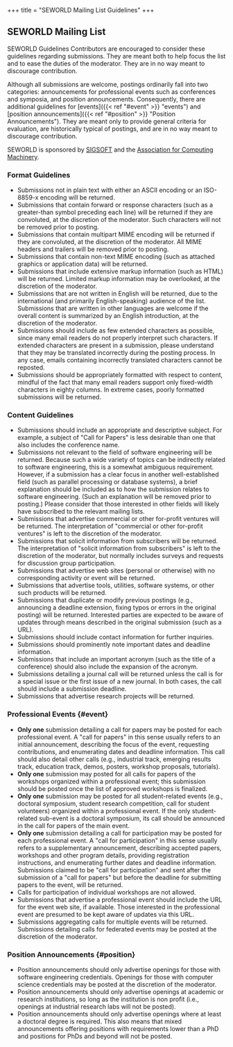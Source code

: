 +++
title = "SEWORLD Mailing List Guidelines"
+++

## SEWORLD Mailing List

SEWORLD Guidelines
Contributors are encouraged to consider these guidelines regarding submissions. 
They are meant both to help focus the list and to ease the duties of the moderator. 
They are in no way meant to discourage contribution.

Although all submissions are welcome, postings ordinarily fall into two categories: 
announcements for professional events such as conferences and symposia, and position announcements. 
Consequently, there are additional guidelines for [events]({{< ref "#event" >}} "events") and [position announcements]({{< ref "#position" >}} "Position Announcements"). 
They are meant only to provide general criteria for evaluation, are historically typical of postings, and are in no way meant to discourage contribution.

SEWORLD is sponsored by [SIGSOFT](http://www2.sigsoft.org/) and the [Association for Computing Machinery](http://www.acm.org/).

### Format Guidelines
- Submissions not in plain text with either an ASCII encoding or an ISO-8859-x encoding will be returned.
- Submissions that contain forward or response characters (such as a greater-than symbol preceding each line) will be returned if they are convoluted, at the discretion of the moderator. Such characters will not be removed prior to posting.
- Submissions that contain multipart MIME encoding will be returned if they are convoluted, at the discretion of the moderator. All MIME headers and trailers will be removed prior to posting.
- Submissions that contain non-text MIME encoding (such as attached graphics or application data) will be returned.
- Submissions that include extensive markup information (such as HTML) will be returned. Limited markup information may be overlooked, at the discretion of the moderator.
- Submissions that are not written in English will be returned, due to the international (and primarily English-speaking) audience of the list. Submissions that are written in other languages are welcome if the overall content is summarized by an English introduction, at the discretion of the moderator.
- Submissions should include as few extended characters as possible, since many email readers do not properly interpret such characters. If extended characters are present in a submission, please understand that they may be translated incorrectly during the posting process. In any case, emails containing incorrectly translated characters cannot be reposted.
- Submissions should be appropriately formatted with respect to content, mindful of the fact that many email readers support only fixed-width characters in eighty columns. In extreme cases, poorly formatted submissions will be returned.

### Content Guidelines
- Submissions should include an appropriate and descriptive subject. For example, a subject of "Call for Papers" is less desirable than one that also includes the conference name.
- Submissions not relevant to the field of software engineering will be returned. Because such a wide variety of topics can be indirectly related to software engineering, this is a somewhat ambiguous requirement. However, if a submission has a clear focus in another well-established field (such as parallel processing or database systems), a brief explanation should be included as to how the submission relates to software engineering. (Such an explanation will be removed prior to posting.) Please consider that those interested in other fields will likely have subscribed to the relevant mailing lists.
- Submissions that advertise commercial or other for-profit ventures will be returned. The interpretation of "commercial or other for-profit ventures" is left to the discretion of the moderator.
- Submissions that solicit information from subscribers will be returned. The interpretation of "solicit information from subscribers" is left to the discretion of the moderator, but normally includes surveys and requests for discussion group participation.
- Submissions that advertise web sites (personal or otherwise) with no corresponding activity or event will be returned.
- Submissions that advertise tools, utilities, software systems, or other such products will be returned.
- Submissions that duplicate or modify previous postings (e.g., announcing a deadline extension, fixing typos or errors in the original posting) will be returned. Interested parties are expected to be aware of updates through means described in the original submission (such as a URL).
- Submissions should include contact information for further inquiries.
- Submissions should prominently note important dates and deadline information.
- Submissions that include an important acronym (such as the title of a conference) should also include the expansion of the acronym.
- Submissions detailing a journal call will be returned unless the call is for a special issue or the first issue of a new journal. In both cases, the call should include a submission deadline.
- Submissions that advertise research projects will be returned.

### Professional Events {#event}
- **Only one** submission detailing a call for papers may be posted for each professional event. A "call for papers" in this sense usually refers to an initial announcement, describing the focus of the event, requesting contributions, and enumerating dates and deadline information. This call should also detail other calls (e.g., industrial track, emerging results track, education track, demos, posters, workshop proposals, tutorials).
- **Only one** submission may posted for all calls for papers of the workshops organized within a professional event; this submission should be posted once the list of approved workshops is finalized.
- **Only one** submission may be posted for all student-related events (e.g., doctoral symposium, student research competition, call for student volunteers) organized within a professional event. If the only student-related sub-event is a doctoral symposium, its call should be announced in the call for papers of the main event.
- **Only one** submission detailing a call for participation may be posted for each professional event. A "call for participation" in this sense usually refers to a supplementary announcement, describing accepted papers, workshops and other program details, providing registration instructions, and enumerating further dates and deadline information. Submissions claimed to be "call for participation" and sent after the submission of a "call for papers" but before the deadline for submitting papers to the event, will be returned.
- Calls for participation of individual workshops are not allowed.
- Submissions that advertise a professional event should include the URL for the event web site, if available. Those interested in the professional event are presumed to be kept aware of updates via this URL.
- Submissions aggregating calls for multiple events will be returned. Submissions detailing calls for federated events may be posted at the discretion of the moderator.

### Position Announcements {#position}
- Position announcements should only advertise openings for those with software engineering credentials. Openings for those with computer science credentials may be posted at the discretion of the moderator.
- Position announcements should only advertise openings at academic or research institutions, so long as the institution is non profit (i.e., openings at industrial research labs will not be posted).
- Position announcements should only advertise openings where at least a doctoral degree is required. This also means that mixed announcements offering positions with requirements lower than a PhD and positions for PhDs and beyond will not be posted.